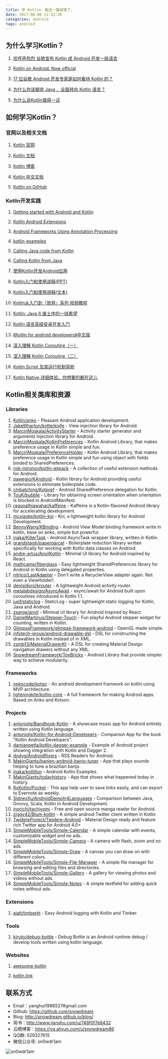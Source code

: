 ```yaml
---
title: 学 Kotlin，看这一篇就够了。
date: 2017-06-06 21:52:20
categories: android
tags: android
---
```


## 为什么学习Kotlin？
1. [欢呼声热烈 谷歌宣布 Kotlin 成 Android 开发一级语言](https://www.oschina.net/news/84938/android-o-release-with-kotlin)

1. [Kotlin on Android. Now official](https://blog.jetbrains.com/kotlin/2017/05/kotlin-on-android-now-official/?spm=a1zb6.8232479.0.0.Zj53Pa)

1. [17 位谷歌 Android 开发专家是如何看待 Kotlin 的？](https://www.oschina.net/news/85468/what-do-17-google-developers-experts-for-kotlin)

1. [为什么你该摒弃 Java ，全面转向 Kotlin 语言？](https://www.oschina.net/news/85488/why-you-should-totally-switch-to-kotlin)

1. [为什么说Kotlin值得一试](http://mp.weixin.qq.com/s?__biz=MzA3NTYzODYzMg==&mid=404087761&idx=1&sn=d80625ee52f860a7a2ed4c238d2151b6)

## 如何学习Kotlin？
### 官网以及相关文档
1. [Kotlin 官网](https://kotlinlang.org)

1. [Kotlin 文档](https://kotlinlang.org/docs/reference/)

1. [Kotlin 博客](https://blog.jetbrains.com/kotlin/)

1. [Kotlin 中文文档](http://www.kotlincn.net/docs/reference/)

1. [Kotlin on GitHub](https://github.com/JetBrains/kotlin)

### Kotlin开发实践
1. [Getting started with Android and Kotlin](http://kotlinlang.org/docs/tutorials/kotlin-android.html)

1. [Kotlin Android Extensions](http://kotlinlang.org/docs/tutorials/android-plugin.html)

1. [Android Frameworks Using Annotation Processing](http://kotlinlang.org/docs/tutorials/android-frameworks.html)

1. [kotlin-examples](https://github.com/JetBrains/kotlin-examples)

1. [Calling Java code from Kotlin](http://kotlinlang.org/docs/reference/java-interop.html)

1. [Calling Kotlin from Java](http://kotlinlang.org/docs/reference/java-to-kotlin-interop.html)

1. [使用Kotlin开发Android应用](http://www.jianshu.com/p/2161ba6e56cf)

1. [Kotlin入门和使用讲稿(PPT)](https://github.com/mcxiaoke/kotlin-notes/blob/master/slides.md)

1. [Kotlin入门和使用讲稿(文本)](https://github.com/mcxiaoke/kotlin-notes/blob/master/notes.md)

1. [Kotlin从入门到『放弃』系列 视频教程](https://github.com/enbandari/Kotlin-Tutorials)

1. [Kotlin: Java 6 废土中的一线希望](https://news.realm.io/cn/news/droidcon-michael-pardo-kotlin/)

1. [Kotlin 语言高级安卓开发入门](https://news.realm.io/cn/news/oredev-jake-wharton-kotlin-advancing-android-dev/)

1. [《Kotlin for android developers》中文版](https://wangjiegulu.gitbooks.io/kotlin-for-android-developers-zh/content/)

1. [深入理解 Kotlin Coroutine（一）](https://mp.weixin.qq.com/s?__biz=MzIzMTYzOTYzNA==&mid=2247483875&idx=1&sn=b1b565f651ee1221d4bda19ab12009ce)

1. [深入理解 Kotlin Coroutine（二）](https://mp.weixin.qq.com/s?__biz=MzIzMTYzOTYzNA==&mid=2247483878&idx=1&sn=710189e6e22a13fc7d1ea67bc2dd9270&chksm=e8a05edbdfd7d7cd163ee1a2d5769fc2bf003e2d5a6d3f9c6382531b7efc22a6ab75300bb906#rd)

1. [Kotlin Script 及其运行机制简析](https://mp.weixin.qq.com/s?__biz=MzIzMTYzOTYzNA==&mid=2247483899&idx=1&sn=7d24a9aecb00c80c9c6165b48660394c&chksm=e8a05ec6dfd7d7d0842d41d79bad3d099afddc0c5c8012ada18a1b3f2a13aa314127b91e3a15#rd)

1. [Kotlin Native 详细体验，你想要的都在这儿](http://www.kotliner.cn/2017/04/15/Kotlin%20Native%20详细体验，你想要的都在这儿/)

## Kotlin相关类库和资源
### Libraries
1. [Kotlin/anko](https://github.com/Kotlin/anko) - Pleasant Android application development.
1. [JakeWharton/kotterknife](https://github.com/JakeWharton/kotterknife) - View injection library for Android.
1. [MarcinMoskala/ActivityStarter](https://github.com/MarcinMoskala/ActivityStarter) - Activity starter generator and arguments injection library for Android.
1. [MarcinMoskala/KotlinPreferences](https://github.com/MarcinMoskala/KotlinPreferences) - Kotlin Android Library, that makes preference usage in Kotlin simple and fun.
1. [MarcinMoskala/PreferenceHolder](https://github.com/MarcinMoskala/PreferenceHolder) - Kotlin Android Library, that makes preference usage in Kotlin simple and fun using object with fields binded to SharedPreferences.
1. [nsk-mironov/kotlin-jetpack](https://github.com/nsk-mironov/kotlin-jetpack) - A collection of useful extension methods for Android.
1. [pawegio/KAndroid](https://github.com/pawegio/KAndroid) - Kotlin library for Android providing useful extensions to eliminate boilerplate code.
1. [chibatching/Kotpref](https://github.com/chibatching/Kotpref) - Android SharedPreference delegation for Kotlin.
1. [TouK/bubble](https://github.com/TouK/bubble) - Library for obtaining screen orientation when orientation is blocked in AndroidManifest.
1. [ragunathjawahar/kaffeine](https://github.com/ragunathjawahar/kaffeine) - Kaffeine is a Kotlin-flavored Android library for accelerating development.
1. [mcxiaoke/kotlin-koi](https://github.com/mcxiaoke/kotlin-koi) - Koi, a lightweight kotlin library for Android Development.
1. [BennyWang/KBinding](https://github.com/BennyWang/KBinding) - Android View Model binding framework write in kotlin, base on anko, simple but powerful.
1. [inaka/KillerTask](https://github.com/inaka/KillerTask) -  Android AsyncTask wrapper library, written in Kotlin.
1. [grandstaish/paperparcel](https://github.com/grandstaish/paperparcel) - Boilerplate reduction library written specifically for working with Kotlin data classes on Android.
1. [andre-artus/AnvilKotlin](https://github.com/andre-artus/AnvilKotlin) - Minimal UI library for Android inspired by React.
1. [mathcamp/fiberglass](https://github.com/mathcamp/fiberglass) - Easy lightweight SharedPreferences library for Android in Kotlin using delegated properties.
1. [nitrico/LastAdapter](https://github.com/nitrico/LastAdapter) - Don't write a RecyclerView adapter again. Not even a ViewHolder!.
1. [denisidoro/krouter](https://github.com/denisidoro/krouter) - A lightweight Android activity router.
1. [metalabdesign/AsyncAwait](https://github.com/metalabdesign/AsyncAwait) - async/await for Android built upon coroutines introduced in Kotlin 1.1.
1. [jupf/staticlog](https://github.com/jupf/staticlog) - StaticLog - super lightweight static logging for Kotlin, Java and Android.
1. [zserge/anvil](https://github.com/zserge/anvil) - Minimal UI library for Android inspired by React.
1. [DanielMartinus/Stepper-Touch](https://github.com/DanielMartinus/Stepper-Touch) - Fun playful Android stepper widget for counting, written in Kotlin.
1. [GlimpseFramework/glimpse-framework-android](https://github.com/GlimpseFramework/glimpse-framework-android) - OpenGL made simple.
1. [infotech-group/android-drawable-dsl](https://github.com/infotech-group/android-drawable-dsl) - DSL for constructing the drawables in Kotlin instead of in XML.
1. [zsmb13/MaterialDrawerKt](https://github.com/zsmb13/MaterialDrawerKt) - A DSL for creating Material Design navigation drawers without any XML.
1. [SnowdreamFramework/ToyBricks](https://github.com/SnowdreamFramework/ToyBricks) - Android Library that provide simpler way to achieve modularity.

### Frameworks
1. [nekocode/kotgo](https://github.com/nekocode/kotgo) - An android development framwork on kotlin using MVP architecture.
1. [lightningkite/kotlin-core](https://github.com/lightningkite/kotlin-core) - A full framework for making Android apps. Based on Anko and Kotson.

### Projects
1. [antoniolg/Bandhook-Kotlin](https://github.com/antoniolg/Bandhook-Kotlin) - A showcase music app for Android entirely written using Kotlin language.
1. [antoniolg/Kotlin-for-Android-Developers](https://github.com/antoniolg/Kotlin-for-Android-Developers) - Companion App for the book "Kotlin Android Developers".
1. [damianpetla/kotlin-dagger-example](https://github.com/damianpetla/kotlin-dagger-example) - Example of Android project showing integration with Kotlin and Dagger 2.
1. [dodyg/AndroidRivers](https://github.com/dodyg/AndroidRivers) - RSS Readers for Android.
1. [MakinGiants/banjen-android-banjo-tuner](https://github.com/MakinGiants/banjen-android-banjo-tuner) - App that plays sounds helping to tune a brazilian banjo.
1. [inaka/kotlillon](https://github.com/inaka/kotlillon) - Android Kotlin Examples.
1. [MakinGiants/todayhistory](https://github.com/MakinGiants/todayhistory) - App that shows what happened today in history.
1. [RxKotlin/Pocket](https://github.com/RxKotlin/Pocket) - This app help user to save links easily, and can export to Evernote as weekly.
1. [SidneyXu/AndroidDemoIn4Languages](https://github.com/SidneyXu/AndroidDemoIn4Languages) - Comparison between Java, Groovy, Scala, Kotlin in Android Development.
1. [inorichi/tachiyomi](https://github.com/inorichi/tachiyomi) -  Free and open source manga reader for Android.
1. [ziggy42/Blum-kotlin](https://github.com/ziggy42/Blum-kotlin) - A simple android Twitter client written in Kotlin
1. [TwidereProject/Twidere-Android](https://github.com/TwidereProject/Twidere-Android) - Material Design ready and feature rich Twitter app for Android 4.0+
1. [SimpleMobileTools/Simple-Calendar](https://github.com/SimpleMobileTools/Simple-Calendar) - A simple calendar with events, customizable widget and no ads.
1. [SimpleMobileTools/Simple-Camera](https://github.com/SimpleMobileTools/Simple-Camera) - A camera with flash, zoom and no ads.
1. [SimpleMobileTools/Simple-Draw](https://github.com/SimpleMobileTools/Simple-Draw) - A canvas you can draw on with different colors.
1. [SimpleMobileTools/Simple-File-Manager](https://github.com/SimpleMobileTools/Simple-File-Manager) - A simple file manager for browsing and editing files and directories.
1. [SimpleMobileTools/Simple-Gallery](https://github.com/SimpleMobileTools/Simple-Gallery) - A gallery for viewing photos and videos without ads.
1. [SimpleMobileTools/Simple-Notes](https://github.com/SimpleMobileTools/Simple-Notes) - A simple textfield for adding quick notes without ads.

### Extensions
1. [ajalt/timberkt](https://github.com/ajalt/timberkt) - Easy Android logging with Kotlin and Timber.

### Tools
1. [kiruto/debug-bottle](https://github.com/kiruto/debug-bottle) - Debug Bottle is an Android runtime debug / develop tools written using kotlin language.

### Websites
1. [awesome-kotlin](https://github.com/KotlinBy/awesome-kotlin)

1. [kotlin.link](https://kotlin.link/)



## 联系方式
* Email：yanghui1986527#gmail.com
* Github: https://github.com/snowdream
* Blog: http://snowdream.github.io/blog/
* 简书：http://www.jianshu.com/u/748f0f7e6432
* 云栖博客：https://yq.aliyun.com/u/snowdream86 
* QQ群: 529327615     
* 微信公众号:  sn0wdr1am    

![sn0wdr1am](https://static.dingtalk.com/media/lADOmAwFCs0BAs0BAg_258_258.jpg)

